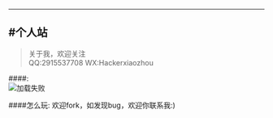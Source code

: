 
------------
#个人站
-------------

> 关于我，欢迎关注  
  QQ:2915537708
  WX:Hackerxiaozhou

####:  
 ![加载失败](https://timgsa.baidu.com/timg?image&quality=80&size=b9999_10000&sec=1498578056034&di=461c1c6034c818f02cc6719e14f5b92a&imgtype=0&src=http%3A%2F%2Fimage.bitauto.com%2Fdealer%2Fnews%2F100038138%2F49a1bb63-2352-4a20-874d-1c6578aeaac4.jpg)

####怎么玩:
欢迎fork，如发现bug，欢迎你联系我:)
